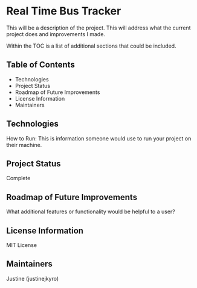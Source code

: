 # Real Time Bus Tracker

This will be a description of the project. This will address what the current project does and improvements I made. 

Within the TOC is a list of additional sections that could be included.

## Table of Contents
- Technologies
- Project Status
- Roadmap of Future Improvements
- License Information
- Maintainers


## Technologies 
How to Run: This is information someone would use to run your project on their machine.

## Project Status
Complete

## Roadmap of Future Improvements
What additional features or functionality would be helpful to a user? 

## License Information
MIT License

## Maintainers
Justine (justinejkyro)
